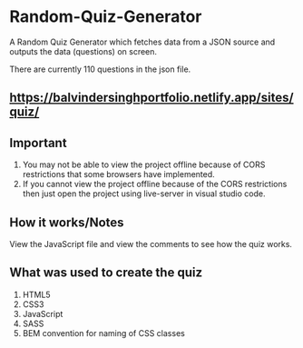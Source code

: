 # Random-Quiz-Generator
 
 A Random Quiz Generator which fetches data from a JSON source and outputs the data (questions) on screen.
    
 There are currently 110 questions in the json file.

## https://balvindersinghportfolio.netlify.app/sites/quiz/
 
## Important

 1. You may not be able to view the project offline because of CORS restrictions that some browsers have implemented.
 2. If you cannot view the project offline because of the CORS restrictions then just open the project using live-server in visual studio code.

## How it works/Notes

 View the JavaScript file and view the comments to see how the quiz works.
  
## What was used to create the quiz

 1. HTML5
 2. CSS3
 3. JavaScript
 4. SASS
 5. BEM convention for naming of CSS classes
